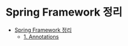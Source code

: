 # Spring Framework 정리

- [Spring Framework 정리](README.md)
  - [1. Annotations](chapter-1/README.md)
